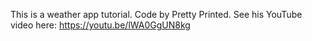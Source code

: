 This is a weather app tutorial. Code by Pretty Printed. See his YouTube video here: https://youtu.be/lWA0GgUN8kg
